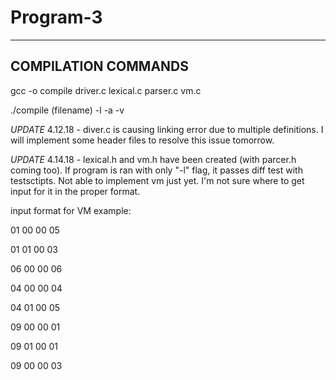 # Program-3
---------------------
COMPILATION COMMANDS
---------------------
gcc -o compile driver.c lexical.c parser.c vm.c

./compile (filename) -l -a -v


*UPDATE* 4.12.18 - diver.c is causing linking error due to multiple definitions. I will implement some header files to resolve this issue tomorrow. 

*UPDATE* 4.14.18 - lexical.h and vm.h have been created (with parcer.h coming too). If program is ran with only "-l" flag, it passes diff test with testsctipts. Not able to implement vm just yet. I'm not sure where to get input for it in the proper format.

input format for VM example:

01 00 00 05

01 01 00 03

06 00 00 06

04 00 00 04

04 01 00 05

09 00 00 01

09 01 00 01

09 00 00 03
